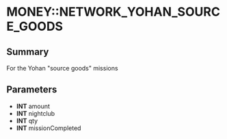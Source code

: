 # MONEY::NETWORK_YOHAN_SOURCE_GOODS

## Summary
For the Yohan "source goods" missions

## Parameters
* **INT** amount
* **INT** nightclub
* **INT** qty
* **INT** missionCompleted